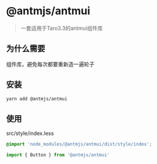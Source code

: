 # @antmjs/antmui

> 一套适用于Taro3.3的antmui组件库

## 为什么需要

组件库，避免每次都要重新造一遍轮子

## 安装

```bash
yarn add @antmjs/antmui
```

## 使用

src/style/index.less

```css
@import 'node_modules/@antmjs/antmui/dist/style/index';
```

```js
import { Button } from '@antmjs/antmui'
```